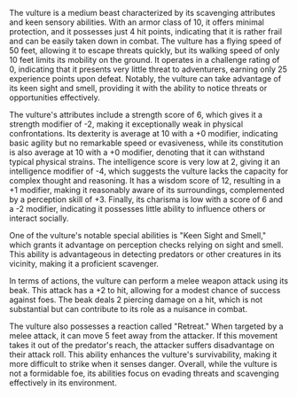 The vulture is a medium beast characterized by its scavenging attributes and keen sensory abilities. With an armor class of 10, it offers minimal protection, and it possesses just 4 hit points, indicating that it is rather frail and can be easily taken down in combat. The vulture has a flying speed of 50 feet, allowing it to escape threats quickly, but its walking speed of only 10 feet limits its mobility on the ground. It operates in a challenge rating of 0, indicating that it presents very little threat to adventurers, earning only 25 experience points upon defeat. Notably, the vulture can take advantage of its keen sight and smell, providing it with the ability to notice threats or opportunities effectively.

The vulture's attributes include a strength score of 6, which gives it a strength modifier of -2, making it exceptionally weak in physical confrontations. Its dexterity is average at 10 with a +0 modifier, indicating basic agility but no remarkable speed or evasiveness, while its constitution is also average at 10 with a +0 modifier, denoting that it can withstand typical physical strains. The intelligence score is very low at 2, giving it an intelligence modifier of -4, which suggests the vulture lacks the capacity for complex thought and reasoning. It has a wisdom score of 12, resulting in a +1 modifier, making it reasonably aware of its surroundings, complemented by a perception skill of +3. Finally, its charisma is low with a score of 6 and a -2 modifier, indicating it possesses little ability to influence others or interact socially.

One of the vulture's notable special abilities is "Keen Sight and Smell," which grants it advantage on perception checks relying on sight and smell. This ability is advantageous in detecting predators or other creatures in its vicinity, making it a proficient scavenger.

In terms of actions, the vulture can perform a melee weapon attack using its beak. This attack has a +2 to hit, allowing for a modest chance of success against foes. The beak deals 2 piercing damage on a hit, which is not substantial but can contribute to its role as a nuisance in combat.

The vulture also possesses a reaction called "Retreat." When targeted by a melee attack, it can move 5 feet away from the attacker. If this movement takes it out of the predator's reach, the attacker suffers disadvantage on their attack roll. This ability enhances the vulture's survivability, making it more difficult to strike when it senses danger. Overall, while the vulture is not a formidable foe, its abilities focus on evading threats and scavenging effectively in its environment.